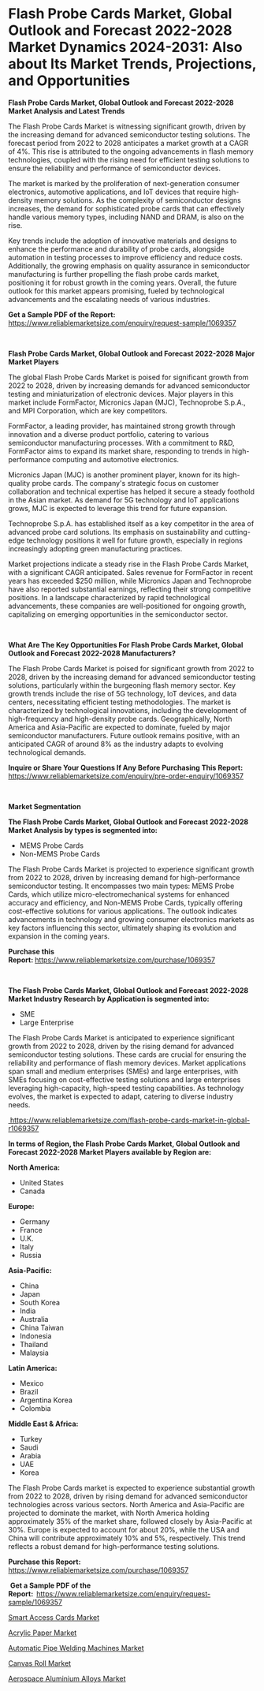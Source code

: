 <p><h1>Flash Probe Cards Market, Global Outlook and Forecast 2022-2028 Market Dynamics 2024-2031: Also about Its Market Trends, Projections, and Opportunities</h1></p><p><strong>Flash Probe Cards Market, Global Outlook and Forecast 2022-2028 Market Analysis and Latest Trends</strong></p>
<p><p>The Flash Probe Cards Market is witnessing significant growth, driven by the increasing demand for advanced semiconductor testing solutions. The forecast period from 2022 to 2028 anticipates a market growth at a CAGR of 4%. This rise is attributed to the ongoing advancements in flash memory technologies, coupled with the rising need for efficient testing solutions to ensure the reliability and performance of semiconductor devices.</p><p>The market is marked by the proliferation of next-generation consumer electronics, automotive applications, and IoT devices that require high-density memory solutions. As the complexity of semiconductor designs increases, the demand for sophisticated probe cards that can effectively handle various memory types, including NAND and DRAM, is also on the rise.</p><p>Key trends include the adoption of innovative materials and designs to enhance the performance and durability of probe cards, alongside automation in testing processes to improve efficiency and reduce costs. Additionally, the growing emphasis on quality assurance in semiconductor manufacturing is further propelling the flash probe cards market, positioning it for robust growth in the coming years. Overall, the future outlook for this market appears promising, fueled by technological advancements and the escalating needs of various industries.</p></p>
<p><strong>Get a Sample PDF of the Report:&nbsp;</strong> <a href="https://www.reliablemarketsize.com/enquiry/request-sample/1069357">https://www.reliablemarketsize.com/enquiry/request-sample/1069357</a></p>
<p>&nbsp;</p>
<p><strong>Flash Probe Cards Market, Global Outlook and Forecast 2022-2028 Major Market Players</strong></p>
<p><p>The global Flash Probe Cards Market is poised for significant growth from 2022 to 2028, driven by increasing demands for advanced semiconductor testing and miniaturization of electronic devices. Major players in this market include FormFactor, Micronics Japan (MJC), Technoprobe S.p.A., and MPI Corporation, which are key competitors.</p><p>FormFactor, a leading provider, has maintained strong growth through innovation and a diverse product portfolio, catering to various semiconductor manufacturing processes. With a commitment to R&D, FormFactor aims to expand its market share, responding to trends in high-performance computing and automotive electronics.</p><p>Micronics Japan (MJC) is another prominent player, known for its high-quality probe cards. The company's strategic focus on customer collaboration and technical expertise has helped it secure a steady foothold in the Asian market. As demand for 5G technology and IoT applications grows, MJC is expected to leverage this trend for future expansion.</p><p>Technoprobe S.p.A. has established itself as a key competitor in the area of advanced probe card solutions. Its emphasis on sustainability and cutting-edge technology positions it well for future growth, especially in regions increasingly adopting green manufacturing practices.</p><p>Market projections indicate a steady rise in the Flash Probe Cards Market, with a significant CAGR anticipated. Sales revenue for FormFactor in recent years has exceeded $250 million, while Micronics Japan and Technoprobe have also reported substantial earnings, reflecting their strong competitive positions. In a landscape characterized by rapid technological advancements, these companies are well-positioned for ongoing growth, capitalizing on emerging opportunities in the semiconductor sector.</p></p>
<p>&nbsp;</p>
<p><strong>What Are The Key Opportunities For Flash Probe Cards Market, Global Outlook and Forecast 2022-2028 Manufacturers?</strong></p>
<p><p>The Flash Probe Cards Market is poised for significant growth from 2022 to 2028, driven by the increasing demand for advanced semiconductor testing solutions, particularly within the burgeoning flash memory sector. Key growth trends include the rise of 5G technology, IoT devices, and data centers, necessitating efficient testing methodologies. The market is characterized by technological innovations, including the development of high-frequency and high-density probe cards. Geographically, North America and Asia-Pacific are expected to dominate, fueled by major semiconductor manufacturers. Future outlook remains positive, with an anticipated CAGR of around 8% as the industry adapts to evolving technological demands.</p></p>
<p><strong>Inquire or Share Your Questions If Any Before Purchasing This Report:</strong> <a href="https://www.reliablemarketsize.com/enquiry/pre-order-enquiry/1069357">https://www.reliablemarketsize.com/enquiry/pre-order-enquiry/1069357</a></p>
<p>&nbsp;</p>
<p><strong>Market Segmentation</strong></p>
<p><strong>The Flash Probe Cards Market, Global Outlook and Forecast 2022-2028 Market Analysis by types is segmented into:</strong></p>
<p><ul><li>MEMS Probe Cards</li><li>Non-MEMS Probe Cards</li></ul></p>
<p><p>The Flash Probe Cards Market is projected to experience significant growth from 2022 to 2028, driven by increasing demand for high-performance semiconductor testing. It encompasses two main types: MEMS Probe Cards, which utilize micro-electromechanical systems for enhanced accuracy and efficiency, and Non-MEMS Probe Cards, typically offering cost-effective solutions for various applications. The outlook indicates advancements in technology and growing consumer electronics markets as key factors influencing this sector, ultimately shaping its evolution and expansion in the coming years.</p></p>
<p><strong>Purchase this Report:&nbsp;</strong><a href="https://www.reliablemarketsize.com/purchase/1069357">https://www.reliablemarketsize.com/purchase/1069357</a></p>
<p>&nbsp;</p>
<p><strong>The Flash Probe Cards Market, Global Outlook and Forecast 2022-2028 Market Industry Research by Application is segmented into:</strong></p>
<p><ul><li>SME</li><li>Large Enterprise</li></ul></p>
<p><p>The Flash Probe Cards Market is anticipated to experience significant growth from 2022 to 2028, driven by the rising demand for advanced semiconductor testing solutions. These cards are crucial for ensuring the reliability and performance of flash memory devices. Market applications span small and medium enterprises (SMEs) and large enterprises, with SMEs focusing on cost-effective testing solutions and large enterprises leveraging high-capacity, high-speed testing capabilities. As technology evolves, the market is expected to adapt, catering to diverse industry needs.</p></p>
<p><a href="https://www.reliablemarketsize.com/flash-probe-cards-market-in-global-r1069357">&nbsp;https://www.reliablemarketsize.com/flash-probe-cards-market-in-global-r1069357</a></p>
<p><strong>In terms of Region, the Flash Probe Cards Market, Global Outlook and Forecast 2022-2028 Market Players available by Region are:</strong></p>
<p>
    <p> <strong> North America: </strong>
        <ul>
            <li>United States</li>
            <li>Canada</li>
        </ul>
        </p> 
    <p> <strong> Europe: </strong>
        <ul>
            <li>Germany</li>
            <li>France</li>
            <li>U.K.</li>
            <li>Italy</li>
            <li>Russia</li>
        </ul>
        </p> 
    <p> <strong> Asia-Pacific: </strong>
        <ul>
            <li>China</li>
            <li>Japan</li>
            <li>South Korea</li>
            <li>India</li>
            <li>Australia</li>
            <li>China Taiwan</li>
            <li>Indonesia</li>
            <li>Thailand</li>
            <li>Malaysia</li>
        </ul>
        </p> 
    <p> <strong> Latin America: </strong>
        <ul>
            <li>Mexico</li>
            <li>Brazil</li>
            <li>Argentina Korea</li>
            <li>Colombia</li>
        </ul>
        </p> 
    <p> <strong> Middle East & Africa: </strong>
        <ul>
            <li>Turkey</li>
            <li>Saudi</li>
            <li>Arabia</li>
            <li>UAE</li>
            <li>Korea</li>
        </ul>
    </p>
    </p>
<p><p>The Flash Probe Cards market is expected to experience substantial growth from 2022 to 2028, driven by rising demand for advanced semiconductor technologies across various sectors. North America and Asia-Pacific are projected to dominate the market, with North America holding approximately 35% of the market share, followed closely by Asia-Pacific at 30%. Europe is expected to account for about 20%, while the USA and China will contribute approximately 10% and 5%, respectively. This trend reflects a robust demand for high-performance testing solutions.</p></p>
<p><strong>Purchase this Report: </strong><a href="https://www.reliablemarketsize.com/purchase/1069357">https://www.reliablemarketsize.com/purchase/1069357</a></p>
<p>&nbsp;<strong>Get a Sample PDF of the Report:&nbsp;&nbsp;</strong><a href="https://www.reliablemarketsize.com/enquiry/request-sample/1069357">https://www.reliablemarketsize.com/enquiry/request-sample/1069357</a></p>
<p><strong></strong></p>
<p><p><a href="https://medium.com/@trevorcampbell02/smart-access-cards-market-trends-and-market-growth-outlook-2024-2031-b89fa8c0215f">Smart Access Cards Market</a></p><p><a href="https://issuu.com/reportprime-2/docs/acrylic-paper-market-size-2030.pptx_2c60bca673286d">Acrylic Paper Market</a></p><p><a href="https://www.linkedin.com/pulse/automatic-pipe-welding-machines-market-size-share-competitive-hxyze?trackingId=yWfSSDThSweQ6%2BTf8JT1YQ%3D%3D">Automatic Pipe Welding Machines Market</a></p><p><a href="https://issuu.com/reportprime-2/docs/canvas-roll-market-size-2030.pptx_883b55a6bfb94d">Canvas Roll Market</a></p><p><a href="https://medium.com/@mslewokuneva/the-market-for-aerospace-aluminium-alloys-market-is-examined-in-this-report-along-with-the-6cc4f8d29502">Aerospace Aluminium Alloys Market</a></p></p>